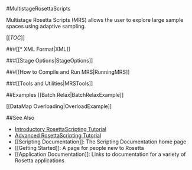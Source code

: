#MultistageRosettaScripts

Multistage Rosetta Scripts (MRS) allows the user to explore large sample spaces using adaptive sampling.

[[_TOC_]]

###[[* XML Format|XML]]

###[[Stage Options|StageOptions]]

###[[How to Compile and Run MRS|RunningMRS]]

###[[Tools and Utilities|MRSTools]]

##Examples
[[Batch Relax|BatchRelaxExample]]

[[DataMap Overloading|OverloadExample]]

##See Also

* [Introductory RosettaScripting Tutorial](https://www.rosettacommons.org/demos/latest/tutorials/scripting_with_rosettascripts/scripting_with_rosettascripts)
* [Advanced RosettaScripting Tutorial](https://www.rosettacommons.org/demos/latest/tutorials/advanced_scripting_with_rosettascripts/advanced_scripting_with_rosettascripts)
* [[Scripting Documentation]]: The Scripting Documentation home page
* [[Getting Started]]: A page for people new to Rosetta
* [[Application Documentation]]: Links to documentation for a variety of Rosetta applications

